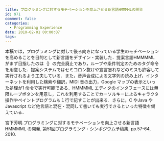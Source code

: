 ```yaml
---
title: プログラミングに対するモチベーションを向上させる新言語HMMMMLの開発
id: 971
comment: false
categories:
  - Programming Experience
date: 2010-02-01 00:00:07
tags:
---
```


[](https://www.youtube.com/watch?v=HJH3q3E3ab0 "プログラミングに対するモチベーションを向上させる新言語HMMMML")


本稿では，プログラミングに対して後ろ向きになっている学生のモチベーションを高めることを目的として新言語をデザイン・実装した．提案言語HMMMML がまず目指したのは｛｝の完全廃止であり，ループや条件判定のためのタグ命令を用意した．提案システムではセミコロン抜けや宣言忘れなどのミスも許容して実行されるよう工夫している．また，音声合成による文字列の読み上げ，インターネットを利用した検索や翻訳，MIDI 音の出力，Google マップの表示といった処理が1 命令で実行可能である．HMMMML エディタのインタフェースには無限ループボタンを用意し，これを利用することでカーソルキーによるキャラクタ操作やペイントプログラムも１行で記すことが出来る．さらに，C やJava やJavascript など他言語と混在・混同して書いても実行できるといった特徴を備えている．

宮下芳明.プログラミングに対するモチベーションを向上させる新言語 HMMMML の開発, 第51回プログラミング・シンポジウム予稿集, pp.57-64, 2010.
